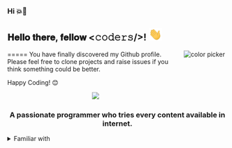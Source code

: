 ### Hi 💥🧿
<h2> 𝐇𝐞𝐥𝐥𝐨 𝐭𝐡𝐞𝐫𝐞, 𝐟𝐞𝐥𝐥𝐨𝐰 <𝚌𝚘𝚍𝚎𝚛𝚜/>! <img src="https://github.com/ABSphreak/ABSphreak/blob/master/gifs/Hi.gif" width="30px"></h2>
=====
<img width="100" height="100" src="Greetings.gif" alt="color picker" align="right"/>
You have finally discovered my Github profile. <br>
Please feel free to clone projects and raise issues if you think something could be better.

Happy Coding! 😊</p>


</div>

<p align="center"><a href="https://github.com/AYcoder22"> <img src="https://komarev.com/ghpvc/?username=AYcoder22&style=for-the-badge"> </a></p>

<h3 align="center">A passionate programmer who tries every content available in internet.</h3>

<details>
<summary>Familiar with</summary>
  message
</details>
